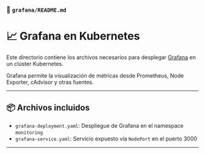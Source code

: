 ### 📁 `grafana/README.md`

# 📈 Grafana en Kubernetes

Este directorio contiene los archivos necesarios para desplegar [Grafana](https://grafana.com/) en un clúster Kubernetes.

Grafana permite la visualización de métricas desde Prometheus, Node Exporter, cAdvisor y otras fuentes.

---

## 📦 Archivos incluidos

- `grafana-deployment.yaml`: Despliegue de Grafana en el namespace `monitoring`
- `grafana-service.yaml`: Servicio expuesto vía `NodePort` en el puerto 3000

---
